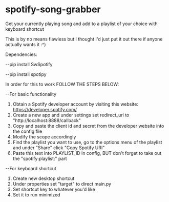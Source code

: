 # spotify-song-grabber
Get your currently playing song and add to a playlist of your choice with keyboard shortcut

This is by no means flawless but I thought I'd just put it out there if anyone actually wants it :^)

Dependencies:

--pip install SwSpotify

--pip install spotipy

In order for this to work FOLLOW THE STEPS BELOW:

--For basic functionality
1. Obtain a Spotify developer account by visiting this website: https://developer.spotify.com/
2. Create a new app and under settings set redirect_uri to "http://localhost:8888/callback"
3. Copy and paste the client id and secret from the developer website into the config file
4. Modify the scope accordingly
5. Find the playlist you want to use, go to the options menu of the playlist and under "Share" click "Copy Spotify URI"
6. Paste this text into PLAYLIST_ID in config, BUT don't forget to take out the "spotify:playlist:" part

--For keyboard shortcut
1. Create new desktop shortcut
2. Under properties set "target" to direct main.py
3. Set shortcut key to whatever you'd like
4. Set it to run minimized
